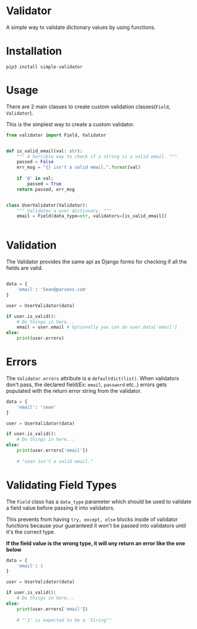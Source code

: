# Validator
A simple way to validate dictionary values by using functions.


# Installation
`pip3 install simple-validator`


# Usage
There are 2 main classes to create custom validation classes(`Field`, `Validator`).

This is the simplest way to create a custom validator.
 
```python
from validator import Field, Validator


def is_valid_email(val: str):
    """ A horrible way to check if a string is a valid email. """
    passed = False
    err_msg = "{} isn't a valid email.".format(val)
    
    if '@' in val:
        passed = True
    return passed, err_msg


class UserValidator(Validator):
    """ Validates a user dictionary. """
    email = Field(data_type=str, validators=[is_valid_email])
  
```


# Validation
The Validator provides the same api as Django forms for checking if all the fields
are valid.

```python

data = {
    'email': 'Sean@parsons.com'
}

user = UserValidator(data)

if user.is_valid():
    # Do things in here...
    email = user.email # Optionally you can do user.data['email']
else:
    print(user.errors)
```

# Errors
The `Validator.errors` attribute is a `defaultdict(list)`. When validators don't pass, 
the declared field(Ex: `email`, `password` etc..) errors gets populated with the return error string from the validator.

```python
data = {
    'email': 'sean'
}

user = UserValidator(data)

if user.is_valid():
    # Do things in here...
else:
    print(user.errors['email'])
    
    # "sean isn't a valid email."
```

# Validating Field Types
The `Field` class has a `data_type` parameter which should be used to validate a field value
before passing it into validators.

This prevents from having `try, except, else` blocks inside of validator functions because your guaranteed
it won't be passed into validators until it's the correct type.

**If the field value is the wrong type, it will ony return an error like the one below**

```python
data = {
    'email': 1
}

user = UserValidator(data)

if user.is_valid():
    # Do things in here...
else:
    print(user.errors['email'])
    
    # "'1' is expected to be a 'String'"
```

